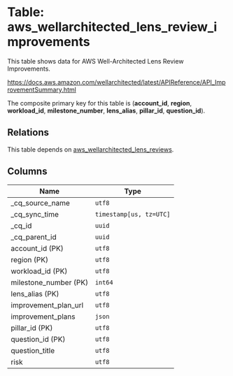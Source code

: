 # Table: aws_wellarchitected_lens_review_improvements

This table shows data for AWS Well-Architected Lens Review Improvements.

https://docs.aws.amazon.com/wellarchitected/latest/APIReference/API_ImprovementSummary.html

The composite primary key for this table is (**account_id**, **region**, **workload_id**, **milestone_number**, **lens_alias**, **pillar_id**, **question_id**).

## Relations

This table depends on [aws_wellarchitected_lens_reviews](aws_wellarchitected_lens_reviews).

## Columns

| Name          | Type          |
| ------------- | ------------- |
|_cq_source_name|`utf8`|
|_cq_sync_time|`timestamp[us, tz=UTC]`|
|_cq_id|`uuid`|
|_cq_parent_id|`uuid`|
|account_id (PK)|`utf8`|
|region (PK)|`utf8`|
|workload_id (PK)|`utf8`|
|milestone_number (PK)|`int64`|
|lens_alias (PK)|`utf8`|
|improvement_plan_url|`utf8`|
|improvement_plans|`json`|
|pillar_id (PK)|`utf8`|
|question_id (PK)|`utf8`|
|question_title|`utf8`|
|risk|`utf8`|